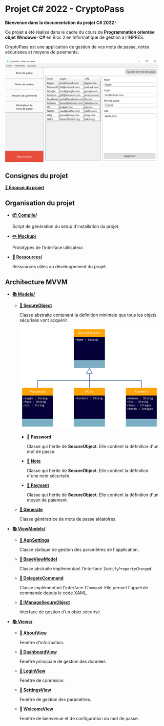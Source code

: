 # Projet C# 2022 - CryptoPass

__Bienvenue dans la documentation du projet C# 2022 !__

Ce projet a été réalisé dans le cadre du cours de **Programmation orientée objet Windows- C#** en Bloc 2 en Informatique de gestion à l'INPRES.

CryptoPass est une application de gestion de vos mots de passe, notes sécurisées et moyens de paiements.

![Présentation](Images/screenshot.png)

## Consignes du projet

__[:page_facing_up: Énoncé du projet](./Ressources/enonce.pdf)__

## Organisation du projet

* __[:package: Compile/](./Compile/)__

  Script de génération du setup d'installation du projet.

* __[:pencil2: Mockup/](./Mockup/)__

  Prototypes de l'interface utilisateur.

* __[:volcano: Ressources/](./Ressources/)__

  Ressources utiles au développement du projet.

## Architecture MVVM

* __[:books: Models/](./Models/)__

  * __[:page_facing_up: SecureObject](./Models/SecureObject.cs)__

    Classe abstraite contenant la définition minimale que tous les objets sécurisés vont acquérir.

    ![Diagramme de classes](Images/class-diagram.jpg)

    * __[:page_facing_up: Password](./Models/Password.cs)__

      Classe qui hérite de __SecureObject__.
      Elle contient la définition d'un mot de passe.

    * __[:page_facing_up: Note](./Models/Note.cs)__

      Classe qui hérite de __SecureObject__.
      Elle contient la définition d'une note sécurisée.

    * __[:page_facing_up: Payment](./Models/Payment.cs)__

      Classe qui hérite de __SecureObject__.
      Elle contient la définition d'un moyen de paiement.

  * __[:page_facing_up: Generate](./Models/Generate.cs)__

    Classe génératrice de mots de passe aléatoires.

* __[:books: ViewModels/](./ViewModels/)__

  * __[:page_facing_up: AppSettings](./ViewModels/AppSettings.cs)__

    Classe statique de gestion des paramètres de l'application.

  * __[:page_facing_up: BaseViewModel](./ViewModels/BaseViewModel.cs)__

    Classe abstraite implémentant l'interface `INotifyPropertyChanged`.

  * __[:page_facing_up: DelegateCommand](./ViewModels/DelegateCommand.cs)__

    Classe implémentant l'interface `ICommand`.
    Elle permet l'appel de commande depuis le code XAML.

  * __[:page_facing_up: IManageSecureObject](./ViewModels/IManageSecureObject.cs)__

    Interface de gestion d'un objet sécurisé.

* __[:books: Views/](./Views/)__

  * __[:page_facing_up: AboutView](./Views/AboutView.xaml)__

    Fenêtre d'information.

  * __[:page_facing_up: DashboardView](./Views/DashboardView.xaml)__

    Fenêtre principale de gestion des données.

  * __[:page_facing_up: LoginView](./Views/LoginView.xaml)__

    Fenêtre de connexion.

  * __[:page_facing_up: SettingsView](./Views/SettingsView.xaml)__

    Fenêtre de gestion des paramètres.

  * __[:page_facing_up: WelcomeView](./Views/WelcomeView.xaml)__

    Fenêtre de bienvenue et de configuration du mot de passe.
